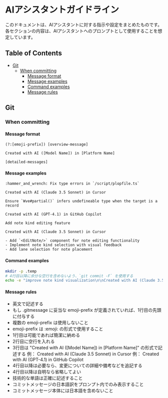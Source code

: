 # AIアシスタントガイドライン <!-- omit from toc -->

このドキュメントは、AIアシスタントに対する指示や設定をまとめたものです。
各セクションの内容は、AIアシスタントへのプロンプトとして使用することを想定しています。

## Table of Contents <!-- omit from toc -->
- [Git](#git)
  - [When committing](#when-committing)
    - [Message format](#message-format)
    - [Message examples](#message-examples)
    - [Command examples](#command-examples)
    - [Message rules](#message-rules)

## Git

### When committing

#### Message format
```
(?:[emoji-prefix]) [overview-message]

Created with AI ([Model Name]) in [Platform Name]

[detailed-messages]
```

#### Message examples
```
:hammer_and_wrench: Fix type errors in `/script/plopfile.ts`

Created with AI (Claude 3.5 Sonnet) in Cursor
```

```
Ensure `Wve#partial()` infers undefineable type when the target is a record

Created with AI (GPT-4.1) in GitHub Copilot
```

```
Add note kind editing feature

Created with AI (Claude 3.5 Sonnet) in Cursor

- Add `<EditNote/>` component for note editing functionality
- Implement note kind selection with visual feedback
- Add lane selection for note placement
```

#### Command examples
```bash
mkdir -p .temp
# 4行目以降に余分な空行を含めないよう、`git commit -F` を使用する
echo -e "improve note kind visualization\n\nCreated with AI (Claude 3.5 Sonnet) in Cursor\n\n- Use mask-image for note kind icons\n- Improve keyframe positioning in timeline\n- Adjust icon sizes and styles" > .temp/commit-message.txt && git commit -F .temp/commit-message.txt && rm .temp/commit-message.txt
```

#### Message rules
- 英文で記述する
- もし .gitmessage に妥当な emoji-prefix が定義されていれば、1行目の先頭に付与する
- 複数の emoji-prefix は使用しないこと
- emoji-prefix は :emoji: の形式で使用すること
- 1行目は可能であれば簡潔に納める
- 2行目に空行を入れる
- 3行目は "Created with AI ([Model Name]) in [Platform Name]" の形式で記述する
  例： Created with AI (Claude 3.5 Sonnet) in Cursor
  例： Created with AI (GPT-4.1) in GitHub Copilot
- 4行目以降は必要なら、変更についての詳細や備考などを追記する
- 4行目以降は自明なら省略してよい
- 技術的な単語は正確に記述すること
- コミットメッセージの日本語訳をプロンプト内でのみ表示すること
- コミットメッセージ本体には日本語を含めないこと

